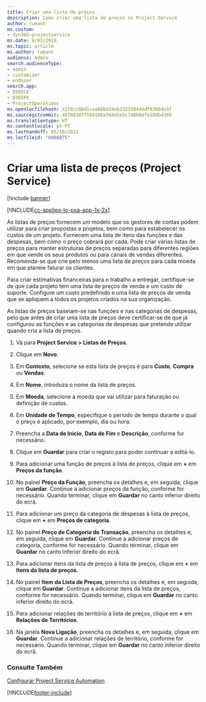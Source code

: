 ```yaml
---
title: Criar uma lista de preços
description: Como criar uma lista de preços no Project Service
author: rumant
ms.custom:
- dyn365-projectservice
ms.date: 8/03/2018
ms.topic: article
ms.author: rumant
audience: Admin
search.audienceType:
- admin
- customizer
- enduser
search.app:
- D365CE
- D365PS
- ProjectOperations
ms.openlocfilehash: 32f0cc66d1caa08bd24eb232338444df0388de3f
ms.sourcegitcommit: 40f68387f594180af64a5e5c748b6efa188bd300
ms.translationtype: HT
ms.contentlocale: pt-PT
ms.lasthandoff: 05/10/2021
ms.locfileid: "6006075"
---
```

# <a name="create-a-price-list-project-service"></a>Criar uma lista de preços (Project Service)

[!include [banner](../includes/psa-now-project-operations.md)]

[!INCLUDE[cc-applies-to-psa-app-1x-2x](../includes/cc-applies-to-psa-app-1x-2x.md)]

As listas de preços fornecem um modelo que os gestores de contas podem utilizar para criar propostas e projetos, bem como para estabelecer os custos de um projeto. Fornecem uma lista de itens das funções e das despesas, bem como o preço cobrará por cada. Pode criar várias listas de preços para manter estruturas de preços separadas para diferentes regiões em que vende os seus produtos ou para canais de vendas diferentes. Recomenda-se que crie pelo menos uma lista de preços para cada moeda em que planeie faturar os clientes.  
  
Para criar estimativas financeiras para o trabalho a entregar, certifique-se de que cada projeto tem uma lista de preços de venda e um custo de suporte. Configure um custo predefinido e uma lista de preços de venda que se apliquem a todos os projetos criados na sua organização.  
  
As listas de preços baseiam-se nas funções e nas categorias de despesas, pelo que antes de criar uma lista de preços deve certificar-se de que já configurou as funções e as categorias de despesas que pretende utilizar quando cria a lista de preços.  
  
1.  Vá para **Project Service > Listas de Preços**.  
  
2.  Clique em **Novo**.  
  
3.  Em **Contexto**, selecione se esta lista de preços é para **Custo**, **Compra** ou **Vendas**.  
  
4.  Em **Nome**, introduza o nome da lista de preços.  
  
5.  Em **Moeda**, selecione a moeda que vai utilizar para faturação ou definição de custos.  
  
6.  Em **Unidade de Tempo**, especifique o período de tempo durante o qual o preço é aplicado, por exemplo, dia ou hora.  
  
7.  Preencha a **Data de Início**, **Data de Fim** e **Descrição**, conforme for necessário.  
  
8.  Clique em **Guardar** para criar o registo para poder continuar a editá-lo.  
  
9. Para adicionar uma função de preços à lista de preços, clique em **+** em **Preços da função**.  
  
10. No painel **Preço da Função**, preencha os detalhes e, em seguida, clique em **Guardar**. Continue a adicionar preços da função, conforme for necessário. Quando terminar, clique em **Guardar** no canto inferior direito do ecrã.  
  
11. Para adicionar um preço da categoria de despesas à lista de preços, clique em **+** em **Preços de categoria**.  
  
12. No painel **Preço de Categoria de Transação**, preencha os detalhes e, em seguida, clique em **Guardar**. Continue a adicionar preços de categoria, conforme for necessário. Quando terminar, clique em **Guardar** no canto inferior direito do ecrã.  
  
13. Para adicionar itens da lista de preços à lista de preços, clique em **+** em **Itens da lista de preços**.  
  
14. No painel **Item da Lista de Preços**, preencha os detalhes e, em seguida, clique em **Guardar**. Continue a adicionar itens da lista de preços, conforme for necessário. Quando terminar, clique em **Guardar** no canto inferior direito do ecrã.  
  
15. Para adicionar relações de território à lista de preços, clique em **+** em **Relações de Territórios**.  
  
16. Na janela **Nova Ligação**, preencha os detalhes e, em seguida, clique em **Guardar**. Continue a adicionar relações de território, conforme for necessário. Quando terminar, clique em **Guardar** no canto inferior direito do ecrã.  
  
### <a name="see-also"></a>Consulte Também  
 [Configurar Project Service Automation](../psa/configure.md)


[!INCLUDE[footer-include](../includes/footer-banner.md)]